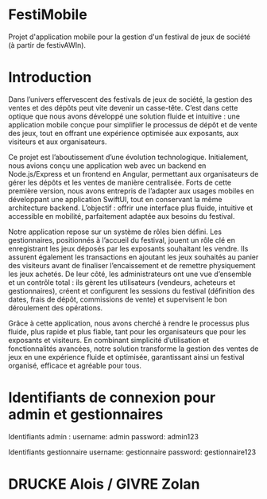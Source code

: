 # FestiMobile
Projet d'application mobile pour la gestion d'un festival de jeux de société (à partir de festivAWIn).

# Introduction
Dans l’univers effervescent des festivals de jeux de société, la gestion des ventes et des dépôts peut vite devenir un casse-tête. C’est dans cette optique que nous avons développé une solution fluide et intuitive : une application mobile conçue pour simplifier le processus de dépôt et de vente des jeux, tout en offrant une expérience optimisée aux exposants, aux visiteurs et aux organisateurs.

Ce projet est l’aboutissement d’une évolution technologique. Initialement, nous avions conçu une application web avec un backend en Node.js/Express et un frontend en Angular, permettant aux organisateurs de gérer les dépôts et les ventes de manière centralisée. Forts de cette première version, nous avons entrepris de l’adapter aux usages mobiles en développant une application SwiftUI, tout en conservant la même architecture backend. L’objectif : offrir une interface plus fluide, intuitive et accessible en mobilité, parfaitement adaptée aux besoins du festival.

Notre application repose sur un système de rôles bien défini. Les gestionnaires, positionnés à l’accueil du festival, jouent un rôle clé en enregistrant les jeux déposés par les exposants souhaitant les vendre. Ils assurent également les transactions en ajoutant les jeux souhaités au panier des visiteurs avant de finaliser l’encaissement et de remettre physiquement les jeux achetés. De leur côté, les administrateurs ont une vue d’ensemble et un contrôle total : ils gèrent les utilisateurs (vendeurs, acheteurs et gestionnaires), créent et configurent les sessions du festival (définition des dates, frais de dépôt, commissions de vente) et supervisent le bon déroulement des opérations.

Grâce à cette application, nous avons cherché à rendre le processus plus fluide, plus rapide et plus fiable, tant pour les organisateurs que pour les exposants et visiteurs. En combinant simplicité d’utilisation et fonctionnalités avancées, notre solution transforme la gestion des ventes de jeux en une expérience fluide et optimisée, garantissant ainsi un festival organisé, efficace et agréable pour tous.

# Identifiants de connexion pour admin et gestionnaires
Identifiants admin :
username: admin
password: admin123

Identifiants gestionnaire
username: gestionnaire
password: gestionnaire123

# DRUCKE Alois / GIVRE Zolan #

